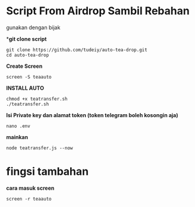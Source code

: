 # Script From Airdrop Sambil Rebahan
gunakan dengan bijak 

***git clone script**
```
git clone https://github.com/tudeiy/auto-tea-drop.git
cd auto-tea-drop
```
**Create Screen**
```
screen -S teaauto
```
**INSTALL AUTO**
```
chmod +x teatransfer.sh
./teatransfer.sh
```
**Isi Private key dan alamat token (token telegram boleh kosongin aja)**
```
nano .env
```
**mainkan**
```
node teatransfer.js --now
```
# fingsi tambahan 
**cara masuk screen**
```
screen -r teaauto
```
